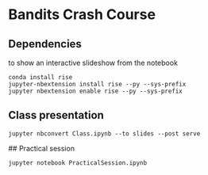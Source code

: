# Bandits Crash Course

## Dependencies 

to show an interactive slideshow from the notebook

```
conda install rise
jupyter-nbextension install rise --py --sys-prefix
jupyter nbextension enable rise --py --sys-prefix
```

## Class presentation

`jupyter nbconvert Class.ipynb --to slides --post serve`

## Practical session

`jupyter notebook PracticalSession.ipynb`
